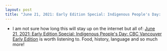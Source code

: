 ```yaml
---
layout: post
title: "June 21, 2021: Early Edition Special: Indigenous People's Day: CBC Vancouver Early Edition"
---
```


* I am not sure how long this will stay up on the internet but all of: [June 21, 2021: Early Edition Special: Indigenous People's Day: CBC Vancouver Early Edition](https://www.cbc.ca/listen/live-radio/1-91-the-early-edition) is worth listening to. Food, history, language and so much more!



